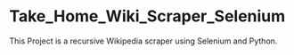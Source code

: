 # Take_Home_Wiki_Scraper_Selenium
This Project is a recursive Wikipedia scraper using Selenium and Python. 
